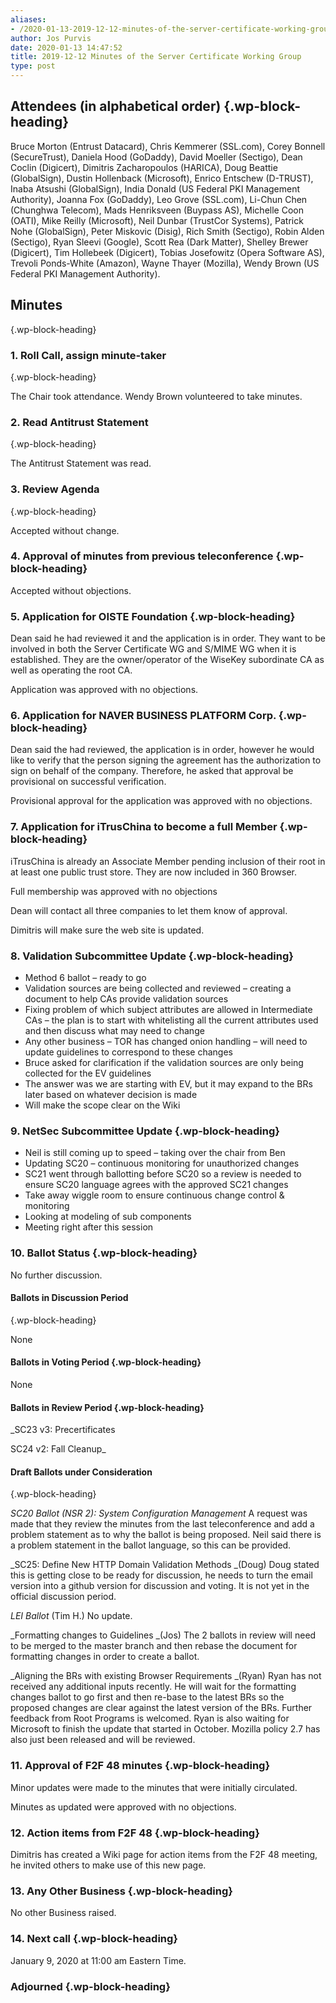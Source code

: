 ```yaml
---
aliases:
- /2020-01-13-2019-12-12-minutes-of-the-server-certificate-working-group/
author: Jos Purvis
date: 2020-01-13 14:47:52
title: 2019-12-12 Minutes of the Server Certificate Working Group
type: post
---
```


## Attendees (in alphabetical order) {.wp-block-heading}

Bruce Morton (Entrust Datacard), Chris Kemmerer (SSL.com), Corey Bonnell (SecureTrust), Daniela Hood (GoDaddy), David Moeller (Sectigo), Dean Coclin (Digicert), Dimitris Zacharopoulos (HARICA), Doug Beattie (GlobalSign), Dustin Hollenback (Microsoft), Enrico Entschew (D-TRUST), Inaba Atsushi (GlobalSign), India Donald (US Federal PKI Management Authority), Joanna Fox (GoDaddy), Leo Grove (SSL.com), Li-Chun Chen (Chunghwa Telecom), Mads Henriksveen (Buypass AS), Michelle Coon (OATI), Mike Reilly (Microsoft), Neil Dunbar (TrustCor Systems), Patrick Nohe (GlobalSign), Peter Miskovic (Disig), Rich Smith (Sectigo), Robin Alden (Sectigo), Ryan Sleevi (Google), Scott Rea (Dark Matter), Shelley Brewer (Digicert), Tim Hollebeek (Digicert), Tobias Josefowitz (Opera Software AS), Trevoli Ponds-White (Amazon), Wayne Thayer (Mozilla), Wendy Brown (US Federal PKI Management Authority).

## Minutes

{.wp-block-heading}

### 1. Roll Call, assign minute-taker

{.wp-block-heading}

The Chair took attendance. Wendy Brown volunteered to take minutes.

### 2. Read Antitrust Statement

{.wp-block-heading}

The Antitrust Statement was read.

### 3. Review Agenda

{.wp-block-heading}

Accepted without change.

### 4. Approval of minutes from previous teleconference {.wp-block-heading}

Accepted without objections.

### 5. Application for OISTE Foundation {.wp-block-heading}

Dean said he had reviewed it and the application is in order. They want to be involved in both the Server Certificate WG and S/MIME WG when it is established. They are the owner/operator of the WiseKey subordinate CA as well as operating the root CA.

Application was approved with no objections.

### 6. Application for NAVER BUSINESS PLATFORM Corp. {.wp-block-heading}

Dean said the had reviewed, the application is in order, however he would like to verify that the person signing the agreement has the authorization to sign on behalf of the company. Therefore, he asked that approval be provisional on successful verification.

Provisional approval for the application was approved with no objections.

### 7. Application for iTrusChina to become a full Member {.wp-block-heading}

iTrusChina is already an Associate Member pending inclusion of their root in at least one public trust store. They are now included in 360 Browser.

Full membership was approved with no objections

Dean will contact all three companies to let them know of approval.

Dimitris will make sure the web site is updated.

### 8. Validation Subcommittee Update {.wp-block-heading}

- Method 6 ballot – ready to go
- Validation sources are being collected and reviewed – creating a document to help CAs provide validation sources
- Fixing problem of which subject attributes are allowed in Intermediate CAs – the plan is to start with whitelisting all the current attributes used and then discuss what may need to change
- Any other business – TOR has changed onion handling – will need to update guidelines to correspond to these changes
- Bruce asked for clarification if the validation sources are only being collected for the EV guidelines
- The answer was we are starting with EV, but it may expand to the BRs later based on whatever decision is made
- Will make the scope clear on the Wiki

### 9. NetSec Subcommittee Update {.wp-block-heading}

- Neil is still coming up to speed – taking over the chair from Ben
- Updating SC20 – continuous monitoring for unauthorized changes
- SC21 went through ballotting before SC20 so a review is needed to ensure SC20 language agrees with the approved SC21 changes
- Take away wiggle room to ensure continuous change control & monitoring
- Looking at modeling of sub components
- Meeting right after this session

### 10. Ballot Status {.wp-block-heading}

No further discussion.

#### Ballots in Discussion Period

{.wp-block-heading}

None

#### **Ballots in Voting Period** {.wp-block-heading}

None

#### Ballots in Review Period {.wp-block-heading}

\_SC23 v3: Precertificates

SC24 v2: Fall Cleanup\_

#### Draft Ballots under Consideration

{.wp-block-heading}

_SC20 Ballot (NSR 2): System Configuration Management_
A request was made that they review the minutes from the last teleconference and add a problem statement as to why the ballot is being proposed. Neil said there is a problem statement in the ballot language, so this can be provided.

\_SC25: Define New HTTP Domain Validation Methods \_(Doug)
Doug stated this is getting close to be ready for discussion, he needs to turn the email version into a github version for discussion and voting. It is not yet in the official discussion period.

_LEI Ballot_ (Tim H.)
No update.

\_Formatting changes to Guidelines \_(Jos)
The 2 ballots in review will need to be merged to the master branch and then rebase the document for formatting changes in order to create a ballot.

\_Aligning the BRs with existing Browser Requirements \_(Ryan)
Ryan has not received any additional inputs recently. He will wait for the formatting changes ballot to go first and then re-base to the latest BRs so the proposed changes are clear against the latest version of the BRs. Further feedback from Root Programs is welcomed. Ryan is also waiting for Microsoft to finish the update that started in October. Mozilla policy 2.7 has also just been released and will be reviewed.

### 11. Approval of F2F 48 minutes {.wp-block-heading}

Minor updates were made to the minutes that were initially circulated.

Minutes as updated were approved with no objections.

### 12. Action items from F2F 48 {.wp-block-heading}

Dimitris has created a Wiki page for action items from the F2F 48 meeting, he invited others to make use of this new page.

### 13. Any Other Business {.wp-block-heading}

No other Business raised.

### 14. Next call {.wp-block-heading}

January 9, 2020 at 11:00 am Eastern Time.

### Adjourned {.wp-block-heading}